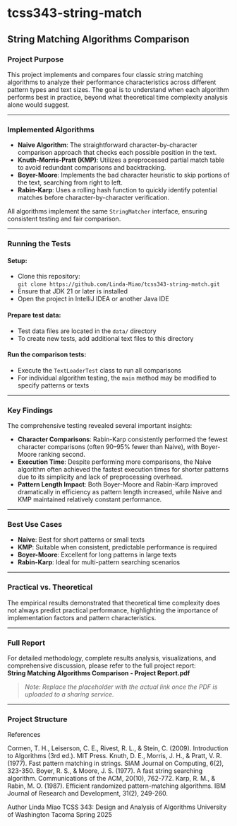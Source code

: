 # tcss343-string-match

## String Matching Algorithms Comparison

### Project Purpose  
This project implements and compares four classic string matching algorithms to analyze their performance characteristics across different pattern types and text sizes. The goal is to understand when each algorithm performs best in practice, beyond what theoretical time complexity analysis alone would suggest.

---

### Implemented Algorithms

- **Naive Algorithm**: The straightforward character-by-character comparison approach that checks each possible position in the text.  
- **Knuth-Morris-Pratt (KMP)**: Utilizes a preprocessed partial match table to avoid redundant comparisons and backtracking.  
- **Boyer-Moore**: Implements the bad character heuristic to skip portions of the text, searching from right to left.  
- **Rabin-Karp**: Uses a rolling hash function to quickly identify potential matches before character-by-character verification.  

All algorithms implement the same `StringMatcher` interface, ensuring consistent testing and fair comparison.

---

### Running the Tests

#### Setup:
- Clone this repository:  
  `git clone https://github.com/Linda-Miao/tcss343-string-match.git`
- Ensure that JDK 21 or later is installed
- Open the project in IntelliJ IDEA or another Java IDE

#### Prepare test data:
- Test data files are located in the `data/` directory  
- To create new tests, add additional text files to this directory

#### Run the comparison tests:
- Execute the `TextLoaderTest` class to run all comparisons  
- For individual algorithm testing, the `main` method may be modified to specify patterns or texts

---

### Key Findings

The comprehensive testing revealed several important insights:

- **Character Comparisons**: Rabin-Karp consistently performed the fewest character comparisons (often 90–95% fewer than Naive), with Boyer-Moore ranking second.
- **Execution Time**: Despite performing more comparisons, the Naive algorithm often achieved the fastest execution times for shorter patterns due to its simplicity and lack of preprocessing overhead.
- **Pattern Length Impact**: Both Boyer-Moore and Rabin-Karp improved dramatically in efficiency as pattern length increased, while Naive and KMP maintained relatively constant performance.

---

### Best Use Cases

- **Naive**: Best for short patterns or small texts  
- **KMP**: Suitable when consistent, predictable performance is required  
- **Boyer-Moore**: Excellent for long patterns in large texts  
- **Rabin-Karp**: Ideal for multi-pattern searching scenarios

---

### Practical vs. Theoretical  
The empirical results demonstrated that theoretical time complexity does not always predict practical performance, highlighting the importance of implementation factors and pattern characteristics.

---

### Full Report  
For detailed methodology, complete results analysis, visualizations, and comprehensive discussion, please refer to the full project report:  
**String Matching Algorithms Comparison - Project Report.pdf**  
> _Note: Replace the placeholder with the actual link once the PDF is uploaded to a sharing service._

---

### Project Structure



References

Cormen, T. H., Leiserson, C. E., Rivest, R. L., & Stein, C. (2009). Introduction to Algorithms (3rd ed.). MIT Press.
Knuth, D. E., Morris, J. H., & Pratt, V. R. (1977). Fast pattern matching in strings. SIAM Journal on Computing, 6(2), 323-350.
Boyer, R. S., & Moore, J. S. (1977). A fast string searching algorithm. Communications of the ACM, 20(10), 762-772.
Karp, R. M., & Rabin, M. O. (1987). Efficient randomized pattern-matching algorithms. IBM Journal of Research and Development, 31(2), 249-260.

Author
Linda Miao
TCSS 343: Design and Analysis of Algorithms
University of Washington Tacoma
Spring 2025
